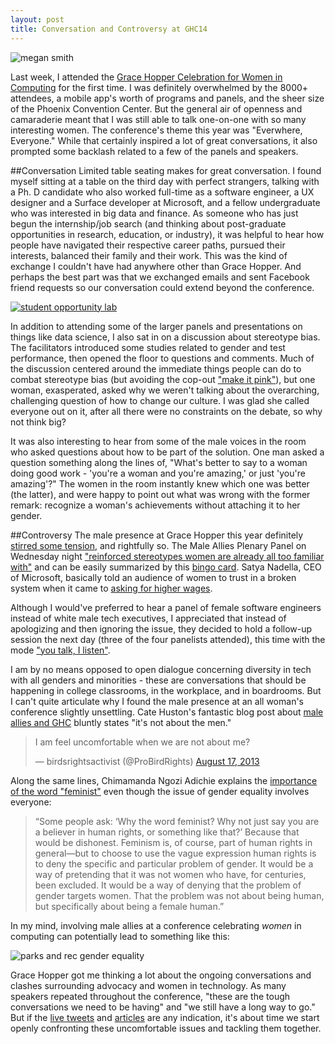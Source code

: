 ```yaml
---
layout: post
title: Conversation and Controversy at GHC14
---
```


![megan smith](http://i.imgur.com/hYQk2oZ.jpg)

Last week, I attended the [Grace Hopper Celebration for Women in Computing](http://gracehopper.org/) for the first time. I was definitely overwhelmed by the 8000+ attendees, a mobile app's worth of programs and panels, and the sheer size of the Phoenix Convention Center. But the general air of openness and camaraderie meant that I was still able to talk one-on-one with so many interesting women. The conference's theme this year was "Everwhere, Everyone." While that certainly inspired a lot of great conversations, it also prompted some backlash related to a few of the panels and speakers.

##Conversation
Limited table seating makes for great conversation. I found myself sitting at a table on the third day with perfect strangers, talking with a Ph. D candidate who also worked full-time as a software engineer, a UX designer and a Surface developer at Microsoft, and a fellow undergraduate who was interested in big data and finance. As someone who has just begun the internship/job search (and thinking about post-graduate opportunities in research, education, or industry), it was helpful to hear how people have navigated their respective career paths, pursued their interests, balanced their family and their work. This was the kind of exchange I couldn't have had anywhere other than Grace Hopper. And perhaps the best part was that we exchanged emails and sent Facebook friend requests so our conversation could extend beyond the conference.

[![student opportunity lab](https://pbs.twimg.com/media/Bzc2Oi8CIAIEcMD.jpg:large)](https://twitter.com/rsm/status/519943906067107840)

In addition to attending some of the larger panels and presentations on things like data science, I also sat in on a discussion about stereotype bias. The facilitators introduced some studies related to gender and test performance, then opened the floor to questions and comments. Much of the discussion centered around the immediate things people can do to combat stereotype bias (but avoiding the cop-out ["make it pink"](http://www.sfgate.com/news/article/How-not-to-attract-women-to-coding-Make-tech-pink-5602104.php)), but one woman, exasperated, asked why we weren't talking about the overarching, challenging question of how to change our culture. I was glad she called everyone out on it, after all there were no constraints on the debate, so why not think big?

It was also interesting to hear from some of the male voices in the room who asked questions about how to be part of the solution. One man asked a question something along the lines of, "What's better to say to a woman doing good work - 'you're a woman and you're amazing,' or just 'you're amazing'?" The women in the room instantly knew which one was better (the latter), and were happy to point out what was wrong with the former remark: recognize a woman's achievements without attaching it to her gender.

##Controversy
The male presence at Grace Hopper this year definitely [stirred some tension](http://thinkprogress.org/economy/2014/10/10/3578499/ghc-male-allies-panel/), and rightfully so. The Male Allies Plenary Panel on Wednesday night ["reinforced stereotypes women are already all too familiar with"](http://readwrite.com/2014/10/09/technology-sexism-male-allies-grace-hopper-celebration) and can be easily summarized by this [bingo card](https://twitter.com/alexqin/status/520034661943107585). Satya Nadella, CEO of Microsoft, basically told an audience of women to trust in a broken system when it came to [asking for higher wages](http://www.theatlantic.com/business/archive/2014/10/microsofts-ceo-and-the-worst-career-advice-imaginable/381312/).

Although I would've preferred to hear a panel of female software engineers instead of white male tech executives, I appreciated that instead of apologizing and then ignoring the issue, they decided to hold a follow-up session the next day (three of the four panelists attended), this time with the mode ["you talk, I listen"](https://twitter.com/alan_eustace/status/520273699857915905). 

I am by no means opposed to open dialogue concerning diversity in tech with all genders and minorities - these are conversations that should be happening in college classrooms, in the workplace, and in boardrooms. But I can't quite articulate why I found the male presence at an all woman's conference slightly unsettling. Cate Huston's fantastic blog post about [male allies and GHC](http://www.catehuston.com/blog/2014/10/01/male-allies-and-ghc/) bluntly states "it's not about the men."

<blockquote class="twitter-tweet" lang="en"><p>I am feel uncomfortable when we are not about me?</p>&mdash; birdsrightsactivist (@ProBirdRights) <a href="https://twitter.com/ProBirdRights/status/368542088897372161">August 17, 2013</a></blockquote>
<script async src="//platform.twitter.com/widgets.js" charset="utf-8"></script>

Along the same lines, Chimamanda Ngozi Adichie explains the [importance of the word "feminist"](http://thedreadaily.com/2014/08/we-should-all-be-feminists/) even though the issue of gender equality involves everyone:

<blockquote>“Some people ask: ‘Why the word feminist? Why not just say you are a believer in human rights, or something like that?’ Because that would be dishonest. Feminism is, of course, part of human rights in general—but to choose to use the vague expression human rights is to deny the specific and particular problem of gender. It would be a way of pretending that it was not women who have, for centuries, been excluded. It would be a way of denying that the problem of gender targets women. That the problem was not about being human, but specifically about being a female human.”</blockquote>

In my mind, involving male allies at a conference celebrating *women* in computing can potentially lead to something like this:

![parks and rec gender equality](http://i.imgur.com/Tx25YQ8.png)

Grace Hopper got me thinking a lot about the ongoing conversations and clashes surrounding advocacy and women in technology. As many speakers repeated throughout the conference, "these are the tough conversations we need to be having" and "we still have a long way to go." But if the [live tweets](https://storify.com/avflox/these-are-not-the-allies-you-re-looking-for) and [articles](https://medium.com/@jocelyngoldfein/techs-meritocracy-problem-a6e5e0a56157) are any indication, it's about time we start openly confronting these uncomfortable issues and tackling them together.